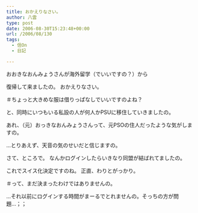 ```yaml
---
title: おかえりなさい。
author: 八雲
type: post
date: 2006-08-30T15:23:48+00:00
url: /2006/08/130
tags:
  - 信On
  - 日記

---
```

おおきなおんみょうさんが海外留学（でいいですの？）から
  
復帰して来ましたの。 おかえりなさい。
  
＃ちょっと大きめな服は借りっぱなしでいいですのよね？
  
と、同時にいつもいる私設の人が何人かPSUに移住していきましたの。
  
あれ、（元）おっきなおんみょうさんって、元PSOの住人だったような気がしますの。

…とりあえず、天音の気のせいだと信じますの。

さて、ところで。 なんかログインしたらいきなり同盟が結ばれてましたの。
  
これでスイス化決定ですのね。 正直、わりとがっかり。
  
＃って、まだ決まったわけではありませんの。

…それ以前にログインする時間がまーるでとれませんの。そっちの方が問題…；；
